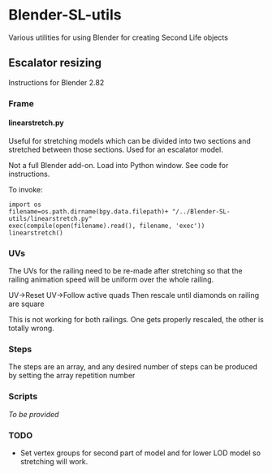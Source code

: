 # Blender-SL-utils
Various utilities for using Blender for creating Second Life objects

## Escalator resizing
Instructions for Blender 2.82
### Frame
#### linearstretch.py
Useful for stretching models which can be divided into two sections and
stretched between those sections. Used for an escalator model.

Not a full Blender add-on. Load into Python window. See code for instructions.

To invoke:
    
    import os
    filename=os.path.dirname(bpy.data.filepath)+ "/../Blender-SL-utils/linearstretch.py"
    exec(compile(open(filename).read(), filename, 'exec'))
    linearstretch()
    
### UVs
The UVs for the railing need to be re-made after stretching so that the railing animation speed will be uniform over the whole railing.

UV->Reset
UV->Follow active quads
Then rescale until diamonds on railing are square

This is not working for both railings. One gets properly rescaled, the other is totally wrong.

### Steps
The steps are an array, and any desired number of steps can be produced by setting the array repetition number

### Scripts
*To be provided*

### TODO
- Set vertex groups for second part of model and for lower LOD model so stretching will work.


